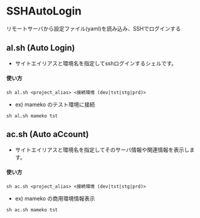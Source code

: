 # SSHAutoLogin
リモートサーバから設定ファイル(yaml)を読み込み、SSHでログインする


## al.sh (Auto Login)

* サイトエイリアスと環境名を指定してsshログインするシェルです。


#### 使い方

`sh al.sh <project_alias> <接続環境 (dev|tst|stg|prd)>`


* ex) mameko のテスト環境に接続

`sh al.sh mameko tst`




## ac.sh (Auto aCcount)

* サイトエイリアスと環境名を指定してそのサーバ情報や関連情報を表示します。


#### 使い方

`sh ac.sh <project_alias> <接続環境 (dev|tst|stg|prd)>`


* ex) mameko の商用環境情報表示

`sh ac.sh mameko tst`
